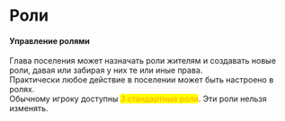 # Роли

#### Управление ролями

Глава поселения может назначать роли жителям и создавать новые роли, давая или забирая у них те или иные права. \
Практически любое действие в поселении может быть настроено в ролях. \
Обычному игроку доступны <mark style="color:orange;">3 стандартные роли</mark>. Эти роли нельзя изменять.

